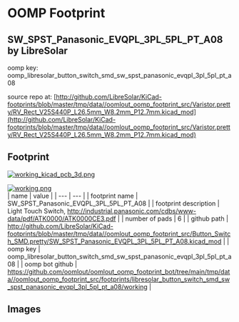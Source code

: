 # OOMP Footprint  
## SW_SPST_Panasonic_EVQPL_3PL_5PL_PT_A08  by LibreSolar  
  
oomp key: oomp_libresolar_button_switch_smd_sw_spst_panasonic_evqpl_3pl_5pl_pt_a08  
  
source repo at: [http://github.com/LibreSolar/KiCad-footprints/blob/master/tmp/data//oomlout_oomp_footprint_src/Varistor.pretty/RV_Rect_V25S440P_L26.5mm_W8.2mm_P12.7mm.kicad_mod](http://github.com/LibreSolar/KiCad-footprints/blob/master/tmp/data//oomlout_oomp_footprint_src/Varistor.pretty/RV_Rect_V25S440P_L26.5mm_W8.2mm_P12.7mm.kicad_mod)  
## Footprint  
  
[![working_kicad_pcb_3d.png](working_kicad_pcb_3d_600.png)](working_kicad_pcb_3d.png)  
  
[![working.png](working_600.png)](working.png)  
| name | value | 
| --- | --- | 
| footprint name | SW_SPST_Panasonic_EVQPL_3PL_5PL_PT_A08 | 
| footprint description | Light Touch Switch, http://industrial.panasonic.com/cdbs/www-data/pdf/ATK0000/ATK0000CE3.pdf | 
| number of pads | 6 | 
| github path | http://github.com/LibreSolar/KiCad-footprints/blob/master/tmp/data//oomlout_oomp_footprint_src/Button_Switch_SMD.pretty/SW_SPST_Panasonic_EVQPL_3PL_5PL_PT_A08.kicad_mod | 
| oomp key | oomp_libresolar_button_switch_smd_sw_spst_panasonic_evqpl_3pl_5pl_pt_a08 | 
| oomp bot github | https://github.com/oomlout/oomlout_oomp_footprint_bot/tree/main/tmp/data//oomlout_oomp_footprint_src/footprints/libresolar_button_switch_smd_sw_spst_panasonic_evqpl_3pl_5pl_pt_a08/working | 
## Images  
